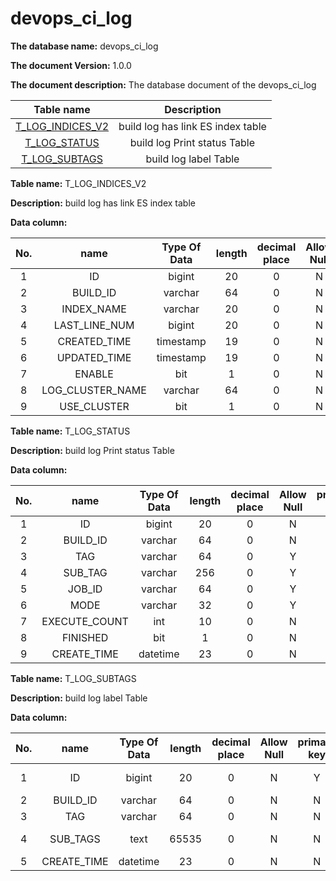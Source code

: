 # devops\_ci\_log

**The database name:** devops\_ci\_log

**The document Version:** 1.0.0

**The document description:** The database document of the devops\_ci\_log

|                    Table name                   |      Description      |
| :-------------------------------------: | :----------: |
| [T\_LOG\_INDICES\_V2](broken-reference) | build log has link ES index table  |
|    [T\_LOG\_STATUS](broken-reference)   |   build log Print status Table   |
|   [T\_LOG\_SUBTAGS](broken-reference)   |   build log label Table     |

**Table name:** T\_LOG\_INDICES\_V2

**Description:**   build log has link ES index table 

**Data column:** 

|  No. |         name         |    Type Of Data   |  length | decimal place | Allow Null |   primary key  |         defaultValue        |             Description            |
| :-: | :----------------: | :-------: | :-: | :-: | :--: | :-: | :----------------: | :-----------------------: |
|  1  |         ID         |   bigint  |  20 |  0  |   N  |  Y  |                    |             primary key ID           |
|  2  |      BUILD\_ID     |  varchar  |  64 |  0  |   N  |  N  |                    |            build ID            |
|  3  |     INDEX\_NAME    |  varchar  |  20 |  0  |   N  |  N  |                    |                           |
|  4  |   LAST\_LINE\_NUM  |   bigint  |  20 |  0  |   N  |  N  |          1         |            last Line number            |
|  5  |    CREATED\_TIME   | timestamp |  19 |  0  |   N  |  N  | CURRENT\_TIMESTAMP |           creationTime            |
|  6  |    UPDATED\_TIME   | timestamp |  19 |  0  |   N  |  N  | 2019-11-1100:00:00 |             change the time            |
|  7  |       ENABLE       |    bit    |  1  |  0  |   N  |  N  |        b'0'        |    buildisenablev2ornot   |
|  8  | LOG\_CLUSTER\_NAME |  varchar  |  64 |  0  |   N  |  N  |                    |   multieslogclustername   |
|  9  |    USE\_CLUSTER    |    bit    |  1  |  0  |   N  |  N  |        b'0'        | usemultieslogclusterornot |

**Table name:** T\_LOG\_STATUS

**Description:**   build log Print status Table 

**Data column:** 

|  No. |       name       |   Type Of Data   |  length | decimal place | Allow Null |   primary key  |          defaultValue          |          Description          |
| :-: | :------------: | :------: | :-: | :-: | :--: | :-: | :-------------------: | :------------------: |
|  1  |       ID       |  bigint  |  20 |  0  |   N  |  Y  |                       |          primary key ID         |
|  2  |    BUILD\_ID   |  varchar |  64 |  0  |   N  |  N  |                       |          build ID          |
|  3  |       TAG      |  varchar |  64 |  0  |   Y  |  N  |                       |           label           |
|  4  |    SUB\_TAG    |  varchar | 256 |  0  |   Y  |  N  |                       |           child label          |
|  5  |     JOB\_ID    |  varchar |  64 |  0  |   Y  |  N  |                       |         JOBID        |
|  6  |      MODE      |  varchar |  32 |  0  |   Y  |  N  |                       |    LogStorageMode    |
|  7  | EXECUTE\_COUNT |    int   |  10 |  0  |   N  |  N  |                       |          Number of execute          |
|  8  |    FINISHED    |    bit   |  1  |  0  |   N  |  N  |          b'0'         | buildisfinishedornot |
|  9  |  CREATE\_TIME  | datetime |  23 |  0  |   N  |  N  | CURRENT\_TIMESTAMP(3) |         creationTime         |

**Table name:** T\_LOG\_SUBTAGS

**Description:**   build log label Table 

**Data column:** 

|  No. |      name      |   Type Of Data   |   length  | decimal place | Allow Null |   primary key  |          defaultValue          |   Description  |
| :-: | :----------: | :------: | :---: | :-: | :--: | :-: | :-------------------: | :---: |
|  1  |      ID      |  bigint  |   20  |  0  |   N  |  Y  |                       |   primary key ID |
|  2  |   BUILD\_ID  |  varchar |   64  |  0  |   N  |  N  |                       |  build ID |
|  3  |      TAG     |  varchar |   64  |  0  |   N  |  N  |                       |   plugin label  |
|  4  |   SUB\_TAGS  |   text   | 65535 |  0  |   N  |  N  |                       | plugin child label |
|  5  | CREATE\_TIME | datetime |   23  |  0  |   N  |  N  | CURRENT\_TIMESTAMP(3) |   creationTime  |
